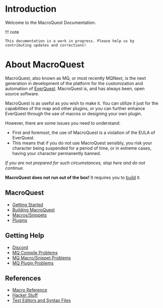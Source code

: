 # Introduction

Welcome to the MacroQuest Documentation.

!!! note

    This documentation is a work in progress. Please help us by contributing updates and corrections!

# About MacroQuest

MacroQuest, also known as MQ, or most recently MQNext, is the next generation in development of the platform for the customization and automation of [EverQuest](http://www.everquest.com).  MacroQuest is, and has always been, open source software.

MacroQuest is as useful as you wish to make it. You can utilize it just for the capabilities of the map and other plugins, or you can further enhance EverQuest through the use of macros or designing your own plugin.

However, there are some issues you need to understand:

* First and foremost, the use of MacroQuest is a violation of the EULA of EverQuest.
* This means that if you do not use MacroQuest sensibly, you risk your character being suspended for a period of time, or in extreme cases, having your character permanently banned.

_If you are not prepared for such circumstances, stop here and do not continue._

**MacroQuest does not run out of the box!** It requires you to [build](main/building.md) it.

## MacroQuest

* [Getting Started](main/README.md)
* [Building MacroQuest](main/building.md)
* [Macros/Snippets](documentation/macroquest-macros.md)
* [Plugins](plugins/README.md)

## Getting Help

* [Discord](https://discord.gg/77C4Ke6HKg)
* [MQ Compile Problems](documentation/help-compiling.md)
* [MQ Macro/Snippet Problems](documentation/help-macros.md)
* [MQ Plugin Problems](documentation/help-plugins.md)

## References

* [Macro Reference](macros/README.md)
* [Hacker Stuff](reference/general/hacker-stuff.md)
* [Text Editors and Syntax Files](other-applications/text-editors/)

